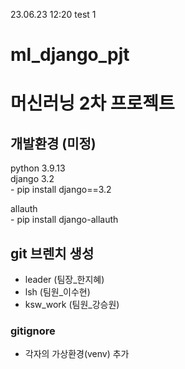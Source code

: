 23.06.23  12:20  test 1
# ml_django_pjt
# 머신러닝 2차 프로젝트

## 개발환경 (미정)
python 3.9.13   
django 3.2   
    - pip install django==3.2   

allauth   
    - pip install django-allauth

## git 브렌치 생성
- leader (팀장_한지혜)
- lsh (팀원_이수현)
- ksw_work (팀원_강승원)


### gitignore
- 각자의 가상환경(venv) 추가
